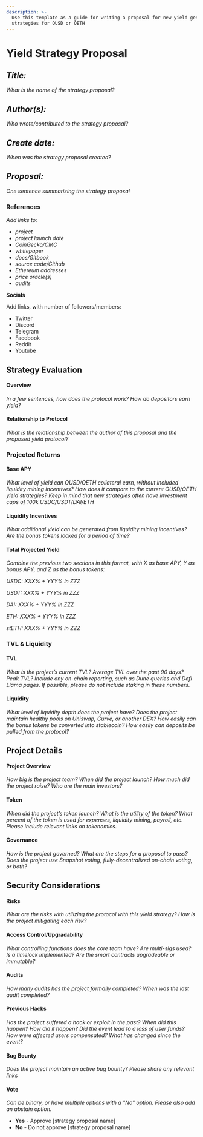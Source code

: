 ```yaml
---
description: >-
  Use this template as a guide for writing a proposal for new yield generating
  strategies for OUSD or OETH
---
```


# Yield Strategy Proposal

## _**Title:**_

_What is the name of the strategy proposal?_

## _**Author(s):**_

_Who wrote/contributed to the strategy proposal?_

## _**Create date:**_

_When was the strategy proposal created?_

## _**Proposal:**_

_One sentence summarizing the strategy proposal_

### **References**

_Add links to:_

* _project_
* _project launch date_
* _CoinGecko/CMC_
* _whitepaper_
* _docs/Gitbook_
* _source code/Github_
* _Ethereum addresses_
* _price oracle(s)_
* _audits_

**Socials**

Add links, with number of followers/members:

* Twitter
* Discord
* Telegram
* Facebook
* Reddit
* Youtube

## Strategy Evaluation

#### Overview

_In a few sentences, how does the protocol work? How do depositors earn yield?_

#### Relationship to Protocol

_What is the relationship between the author of this proposal and the proposed yield protocol?_

### Projected Returns

#### Base APY

_What level of yield can OUSD/OETH collateral earn, without included liquidity mining incentives? How does it compare to the current OUSD/OETH yield strategies? Keep in mind that new strategies often have investment caps of 100k USDC/USDT/DAI/ETH_

#### Liquidity Incentives

_What additional yield can be generated from liquidity mining incentives? Are the bonus tokens locked for a period of time?_

#### Total Projected Yield

_Combine the previous two sections in this format, with X as base APY, Y as bonus APY, and Z as the bonus tokens:_

_USDC: XXX% + YYY% in ZZZ_

_USDT: XXX% + YYY% in ZZZ_

_DAI: XXX% + YYY% in ZZZ_

_ETH: XXX% + YYY% in ZZZ_

_stETH: XXX% + YYY% in ZZZ_

### TVL & Liquidity

#### TVL

_What is the project’s current TVL? Average TVL over the past 90 days? Peak TVL? Include any on-chain reporting, such as Dune queries and Defi Llama pages. If possible, please do not include staking in these numbers._

#### Liquidity

_What level of liquidity depth does the project have? Does the project maintain healthy pools on Uniswap, Curve, or another DEX? How easily can the bonus tokens be converted into stablecoin? How easily can deposits be pulled from the protocol?_

## Project Details

#### Project Overview

_How big is the project team? When did the project launch? How much did the project raise? Who are the main investors?_

#### Token

_When did the project’s token launch? What is the utility of the token? What percent of the token is used for expenses, liquidity mining, payroll, etc. Please include relevant links on tokenomics._

#### Governance

_How is the project governed? What are the steps for a proposal to pass? Does the project use Snapshot voting, fully-decentralized on-chain voting, or both?_

## Security Considerations

#### Risks

_What are the risks with utilizing the protocol with this yield strategy? How is the project mitigating each risk?_

#### Access Control/Upgradability

_What controlling functions does the core team have? Are multi-sigs used? Is a timelock implemented? Are the smart contracts upgradeable or immutable?_

#### Audits

_How many audits has the project formally completed? When was the last audit completed?_

#### Previous Hacks

_Has the project suffered a hack or exploit in the past? When did this happen? How did it happen? Did the event lead to a loss of user funds? How were affected users compensated? What has changed since the event?_

#### Bug Bounty

_Does the project maintain an active bug bounty? Please share any relevant links_

#### Vote

_Can be binary, or have multiple options with a "No" option. Please also add an abstain option._

* **Yes** - Approve \[strategy proposal name]
* **No** - Do not approve \[strategy proposal name]

